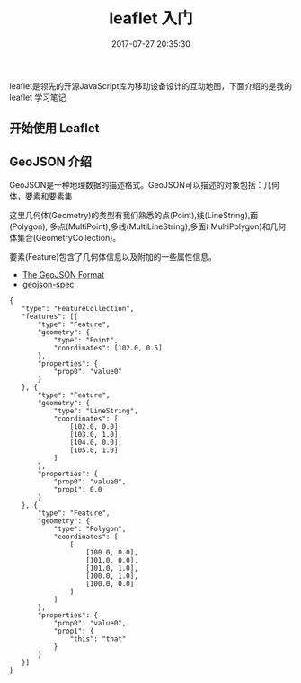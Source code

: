 ﻿---
title: leaflet 入门
date: 2017-07-27 20:35:30
categories: coding
tags:
  - JavaScript
  - Leaflet
  - Map
---

leaflet是领先的开源JavaScript库为移动设备设计的互动地图，下面介绍的是我的 leaflet 学习笔记

<!--more-->

## 开始使用 Leaflet

## GeoJSON 介绍

GeoJSON是一种地理数据的描述格式。GeoJSON可以描述的对象包括：几何体，要素和要素集

这里几何体(Geometry)的类型有我们熟悉的点(Point),线(LineString),面(Polygon), 多点(MultiPoint),多线(MultiLineString),多面( MultiPolygon)和几何体集合(GeometryCollection)。

要素(Feature)包含了几何体信息以及附加的一些属性信息。

* [The GeoJSON Format](https://tools.ietf.org/html/rfc7946)
* [geojson-spec](http://geojson.org/geojson-spec.html#examples)

```
{
   "type": "FeatureCollection",
   "features": [{
       "type": "Feature",
       "geometry": {
           "type": "Point",
           "coordinates": [102.0, 0.5]
       },
       "properties": {
           "prop0": "value0"
       }
   }, {
       "type": "Feature",
       "geometry": {
           "type": "LineString",
           "coordinates": [
               [102.0, 0.0],
               [103.0, 1.0],
               [104.0, 0.0],
               [105.0, 1.0]
           ]
       },
       "properties": {
           "prop0": "value0",
           "prop1": 0.0
       }
   }, {
       "type": "Feature",
       "geometry": {
           "type": "Polygon",
           "coordinates": [
               [
                   [100.0, 0.0],
                   [101.0, 0.0],
                   [101.0, 1.0],
                   [100.0, 1.0],
                   [100.0, 0.0]
               ]
           ]
       },
       "properties": {
           "prop0": "value0",
           "prop1": {
               "this": "that"
           }
       }
   }]
}
```


